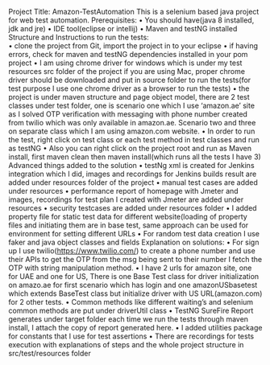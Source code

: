 Project Title:
Amazon-TestAutomation
This is a selenium based java project for web test automation.
Prerequisites:
•	You should have(java 8 installed, jdk and jre)
•	IDE tool(eclipse or intellij)
•	Maven and testNG installed
Structure and Instructions to run the tests:  
•	clone the project from Git, import the project in to your eclipse
•	if having errors, check for maven and testNG dependencies installed in your pom project
•	I am using chrome driver for windows which is under my test resources src folder of the project if you are using Mac, proper chrome driver should be downloaded and put in source folder to run the tests(for test purpose I use one chrome driver as a browser to run the tests) 
•	the project is under maven structure and page object model, there are 2 test classes under test folder, one is scenario one which I use ‘amazon.ae’ site as I solved OTP verification  with messaging with phone number created from twilio which was only available in amazon.ae. Scenario two and three on separate class which I am using amazon.com website.
•	In order to run the test, right click on  test class or each test method in test classes and run as testNG
•	Also you can right click on the project root and run as Maven install, first maven clean then maven install(which runs all the tests I have 3)
Advanced things added to the solution
•	testNg xml is created for Jenkins integration which I did, images and recordings for Jenkins builds result are  added under resources folder of the project
•	manual test cases are added under resources
•	performance report of homepage with Jmeter and images, recordings for test plan I created with Jmeter are added under resources
•	security testcases are added under resources folder
•	I added property file for static test data for different website(loading of property files and initiating them are in base test, same approach can be used for environment for setting different URLs
•	For random test data creation I use faker and java object classes and fields
 Explanation on solutions:
•	For sign up I use twilio(https://www.twilio.com/) to create a phone number and use their APIs to get the OTP from the msg being sent to their number I fetch the OTP with string manipulation method.
•	I have 2 urls for amazon site, one for UAE and one for US, There is one Base Test class for driver initialization on amazo.ae for first scenario which has login and one amazonUSbasetest which extends BaseTest class but initialize driver with US URL(amazon.com) for 2 other tests.
•	Common methods like different waiting’s and selenium common methods are put under driverUtil class
•	TestNG SureFire Report generates under target folder each time we run the tests through maven install, I attach the copy of report generated here.
•	I added utilities package for constants that I use for test assertions 
•	There are recordings for tests execution with explanations of steps and the whole project structure in src/test/resources folder 



 

